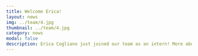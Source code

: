 ```yaml
---
title: Welcome Erica!
layout: news
img: ../team/4.jpg
thumbnail: ../team/4.jpg
category: news
modal: false
description: Erica Cogliano just joined our team as an intern! More about her in the Team section below.
---
```

